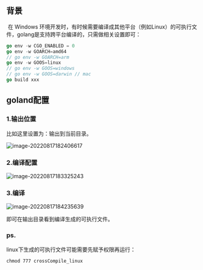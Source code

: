 ## 背景

​	在 Windows 环境开发时，有时候需要编译成其他平台（例如Linux）的可执行文件，golang是支持跨平台编译的，只需做相关设置即可：

```go
go env -w CGO_ENABLED = 0
go env -w GOARCH=amd64
// go env -w GOARCH=arm
go env -w GOOS=linux
// go env -w GOOS=windows 
// go env -w GOOS=darwin // mac
go build xxx
```

## goland配置

### 1.输出位置

比如这里设置为：输出到当前目录。

![image-20220817182406617](\img\image-20220817182406617.png)

### 2.编译配置

![image-20220817183325243](E:\workspace\src\yiriGo\black_tech\crossCompile\img\image-20220817183325243.png)

### 3.编译

![image-20220817184235639](\img\image-20220817184235639.png)

即可在输出目录看到编译生成的可执行文件。

### ps.

linux下生成的可执行文件可能需要先赋予权限再运行：

```shell
chmod 777 crossCompile_linux
```



